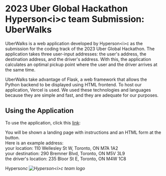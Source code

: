 # 2023 Uber Global Hackathon Hyperson\<i\>c team Submission\: UberWalks

UberWalks is a web application developed by Hyperson\<i\>c as the submission for the coding track of the 2023 Uber Global Hackathon. The application takes three user-input addresses\: the user's address, the destination address, and the driver's address. With this, the application calculates an optimal pickup point where the user and the driver arrives at the same time. 

UberWalks take advantage of Flask, a web framework that allows the Python backend to be displayed using HTML frontend. To host our application, Vercel is used. We used these technologies and languages because they are simple and fast, and they are adequate for our purposes.

## Using the Application
To use the application, click this [link](https://uber-walks-mifkqappa-hyperson1c.vercel.app/)\: <br>

You will be shown a landing page with instructions and an HTML form at the button. <br> 
Here is an example address\: <br>
your location\: 110 Wellesley St W, Toronto, ON M7A 1A2 <br>
your destination\: 290 Bremner Blvd, Toronto, ON M5V 3L9 <br>
the driver's location\: 235 Bloor St E, Toronto, ON M4W 1C8 <br>

Hyperson<i>c
![Hyperson\<i\>c team logo](https://i.ibb.co/51bgVL5/UGHlogo.png)
